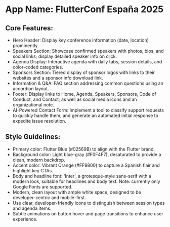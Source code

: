 # **App Name**: FlutterConf España 2025

## Core Features:

- Hero Header: Display key conference information (date, location) prominently.
- Speakers Section: Showcase confirmed speakers with photos, bios, and social links; display detailed speaker info on click.
- Agenda Display: Interactive agenda with daily tabs, session details, and color-coded categories.
- Sponsors Section: Tiered display of sponsor logos with links to their websites and a sponsor info download link.
- Information & Q&A: FAQ section addressing common questions using an accordion layout.
- Footer: Display links to Home, Agenda, Speakers, Sponsors, Code of Conduct, and Contact; as well as social media icons and an organizational note.
- AI-Powered Contact Form: Implement a tool to classify support requests to quickly handle them, and generate an automated initial response to expedite issue resolution.

## Style Guidelines:

- Primary color: Flutter Blue (#02569B) to align with the Flutter brand.
- Background color: Light blue-gray (#F0F4F7), desaturated to provide a clean, modern backdrop.
- Accent color: Vibrant Orange (#FF9800) to capture a Spanish flair and highlight key CTAs.
- Body and headline font: 'Inter', a grotesque-style sans-serif with a modern look, suitable for headlines and body text. Note: currently only Google Fonts are supported.
- Modern, clean layout with ample white space, designed to be developer-centric and mobile-first.
- Use clear, developer-friendly icons to distinguish between session types and agenda items.
- Subtle animations on button hover and page transitions to enhance user experience.